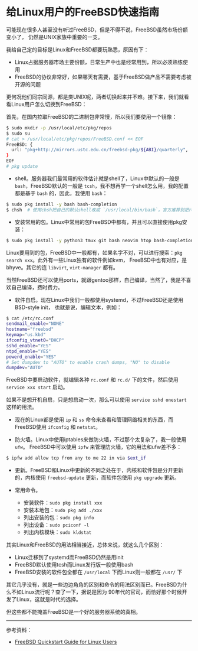 # 给Linux用户的FreeBSD快速指南

可能现在很多人甚至没有听过FreeBSD，但是不得不说，FreeBSD虽然市场份额变小了，
仍然是UNIX家族中重要的一支。

我给自己定的目标是Linux和FreeBSD都要玩熟悉，原因有下：

- Linux占据服务器市场主要份额，日常生产中也是经常用到，所以必须熟练使用
- FreeBSD的协议非常好，如果哪天有需要，基于FreeBSD做产品不需要考虑被开源的问题

更何况他们同宗同源，都是类UNIX呢，两者切换起来并不难。接下来，我们就看看Linux用户怎么切换到FreeBSD：

首先，在国内拉取FreeBSD的二进制包非常慢，所以我们要使用一个镜像：

```bash
$ sudo mkdir -p /usr/local/etc/pkg/repos
$ sudo su
# cat > /usr/local/etc/pkg/repos/FreeBSD.conf << EOF
FreeBSD: {
  url: "pkg+http://mirrors.ustc.edu.cn/freebsd-pkg/${ABI}/quarterly",
}
EOF
# pkg update
```

- shell。服务器我们最常用的软件估计就是shell了，Linux中默认的一般是 `bash`，FreeBSD默认的一般是 `tcsh`，我不想再学一个shell怎么用，我的配置都是基于 `bash` 的，因此，我使用 `bash`：

```bash
$ sudo pkg install -y bash bash-completion
$ chsh  # 使用chsh把自己的默认shell改成 `/usr/local/bin/bash`。官方推荐别把root的改了。
```

- 安装常用的包。Linux中常用的包FreeBSD中都有，并且可以直接使用pkg安装：

```bash
$ sudo pkg install -y python3 tmux git bash neovim htop bash-completion
```

Linux要用到的包，FreeBSD中一般都有，如果名字不对，可以进行搜索：`pkg search xxx`。此外有一些Linux独有的软件例如kvm，
FreeBSD中也有对应，是bhyve。其它的连 `libvirt`, `virt-manager` 都有。

当然FreeBSD还可以使用ports，就跟gentoo那样，自己编译，当然了，我是不喜欢自己编译，费时费力。

- 软件自启。现在Linux中我们一般都使用systemd，不过FreeBSD还是使用BSD-style init，
也就是说，编辑文本，例如：

```bash
$ cat /etc/rc.conf
sendmail_enable="NONE"
hostname="freebsd"
keymap="us.kbd"
ifconfig_vtnet0="DHCP"
sshd_enable="YES"
ntpd_enable="YES"
powerd_enable="YES"
# Set dumpdev to "AUTO" to enable crash dumps, "NO" to disable
dumpdev="AUTO"
```

FreeBSD中要启动软件，就编辑各种 `rc.conf` 和 `rc.d/` 下的文件，然后使用 `service xxx start` 启动。

如果不是想开机自启，只是想启动一次，那么可以使用 `service sshd onestart` 这样的用法。

- 现在的Linux都是使用 `ip` 和 `ss` 命令来查看和管理网络相关的东西，而FreeBSD使用
`ifconfig` 和 `netstat`。

- 防火墙。Linux中使用iptables来做防火墙，不过那个太复杂了，我一般使用 `ufw`。
FreeBSD中可以使用 `ipfw` 来管理防火墙，它的用法和ufw差不多：

```bash
$ ipfw add allow tcp from any to me 22 in via $ext_if
```

- 更新。FreeBSD和Linux中更新的不同之处在于，内核和软件包是分开更新的，内核使用
`freebsd-update` 更新，而软件包使用 `pkg upgrade` 更新。

- 常用命令。

    - 安装软件：`sudo pkg install xxx`
    - 安装本地包：`sudo pkg add ./xxx`
    - 列出安装的包：`sudo pkg info`
    - 列出设备：`sudo pciconf -l`
    - 列出内核模块：`sudo kldstat`

其实Linux和FreeBSD的用法相当接近，总体来说，就这么几个区别：

- Linux迁移到了systemd而FreeBSD仍然是用init
- FreeBSD默认使用tcsh而Linux发行版一般使用bash
- FreeBSD安装的软件包全都在 `/usr/local` 下而Linux则一般都在 `/usr/` 下

其它几乎没有，就是一些边边角角的区别和命令的用法区别而已。FreeBSD为什么不如Linux流行呢？查了一下，据说是因为
90年代的官司，而恰好那个时候开发了Linux，这就是时代的选择。

但这些都不能掩盖FreeBSD是一个好的服务器系统的真相。

---

参考资料：

- [FreeBSD Quickstart Guide for Linux Users](https://www.freebsd.org/doc/en_US.ISO8859-1/articles/linux-users/)
